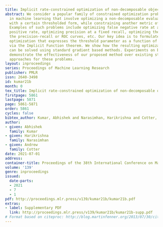 ```yaml
---
title: Implicit rate-constrained optimization of non-decomposable objectives
abstract: We consider a popular family of constrained optimization problems arising
  in machine learning that involve optimizing a non-decomposable evaluation metric
  with a certain thresholded form, while constraining another metric of interest.
  Examples of such problems include optimizing false negative rate at a fixed false
  positive rate, optimizing precision at a fixed recall, optimizing the area under
  the precision-recall or ROC curves, etc. Our key idea is to formulate a rate-constrained
  optimization that expresses the threshold parameter as a function of the model parameters
  via the Implicit Function theorem. We show how the resulting optimization problem
  can be solved using standard gradient based methods. Experiments on benchmark datasets
  demonstrate the effectiveness of our proposed method over existing state-of-the-art
  approaches for these problems.
layout: inproceedings
series: Proceedings of Machine Learning Research
publisher: PMLR
issn: 2640-3498
id: kumar21b
month: 0
tex_title: Implicit rate-constrained optimization of non-decomposable objectives
firstpage: 5861
lastpage: 5871
page: 5861-5871
order: 5861
cycles: false
bibtex_author: Kumar, Abhishek and Narasimhan, Harikrishna and Cotter, Andrew
author:
- given: Abhishek
  family: Kumar
- given: Harikrishna
  family: Narasimhan
- given: Andrew
  family: Cotter
date: 2021-07-01
address:
container-title: Proceedings of the 38th International Conference on Machine Learning
volume: '139'
genre: inproceedings
issued:
  date-parts:
  - 2021
  - 7
  - 1
pdf: http://proceedings.mlr.press/v139/kumar21b/kumar21b.pdf
extras:
- label: Supplementary PDF
  link: http://proceedings.mlr.press/v139/kumar21b/kumar21b-supp.pdf
# Format based on citeproc: http://blog.martinfenner.org/2013/07/30/citeproc-yaml-for-bibliographies/
---
```

